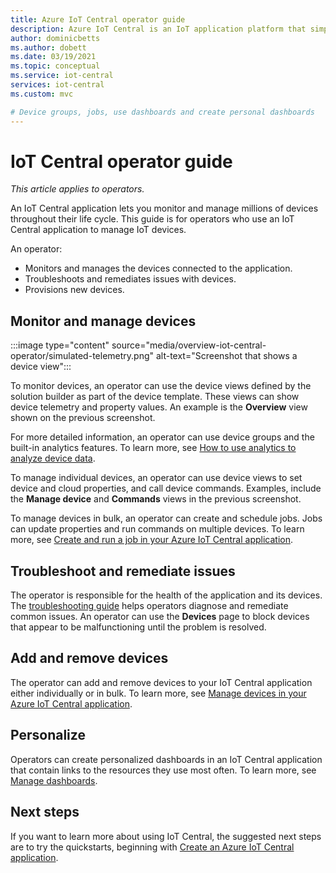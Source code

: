 ```yaml
---
title: Azure IoT Central operator guide
description: Azure IoT Central is an IoT application platform that simplifies the creation of IoT solutions. This article provides an overview of the operator role in IoT Central. 
author: dominicbetts
ms.author: dobett
ms.date: 03/19/2021
ms.topic: conceptual
ms.service: iot-central
services: iot-central
ms.custom: mvc

# Device groups, jobs, use dashboards and create personal dashboards
---
```


# IoT Central operator guide

*This article applies to operators.*

An IoT Central application lets you monitor and manage millions of devices throughout their life cycle. This guide is for operators who use an IoT Central application to manage IoT devices.

An operator:

- Monitors and manages the devices connected to the application.
- Troubleshoots and remediates issues with devices.
- Provisions new devices.

## Monitor and manage devices

:::image type="content" source="media/overview-iot-central-operator/simulated-telemetry.png" alt-text="Screenshot that shows a device view":::

To monitor devices, an operator can use the device views defined by the solution builder as part of the device template. These views can show device telemetry and property values. An example is the **Overview** view shown on the previous screenshot.

For more detailed information, an operator can use device groups and the built-in analytics features. To learn more, see [How to use analytics to analyze device data](howto-create-analytics.md).

To manage individual devices, an operator can use device views to set device and cloud properties, and call device commands. Examples, include the **Manage device** and **Commands** views in the previous screenshot.

To manage devices in bulk, an operator can create and schedule jobs. Jobs can update properties and run commands on multiple devices. To learn more, see [Create and run a job in your Azure IoT Central application](howto-run-a-job.md).

## Troubleshoot and remediate issues

The operator is responsible for the health of the application and its devices. The [troubleshooting guide](troubleshoot-connection.md) helps operators diagnose and remediate common issues. An operator can use the **Devices** page to block devices that appear to be malfunctioning until the problem is resolved.

## Add and remove devices

The operator can add and remove devices to your IoT Central application either individually or in bulk. To learn more, see [Manage devices in your Azure IoT Central application](howto-manage-devices.md).

## Personalize

Operators can create personalized dashboards in an IoT Central application that contain links to the resources they use most often. To learn more, see [Manage dashboards](howto-create-personal-dashboards.md#manage-dashboards).

## Next steps

If you want to learn more about using IoT Central, the suggested next steps are to try the quickstarts, beginning with [Create an Azure IoT Central application](./quick-deploy-iot-central.md).
